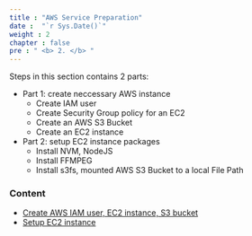 ```yaml
---
title : "AWS Service Preparation"
date :  "`r Sys.Date()`" 
weight : 2
chapter : false
pre : " <b> 2. </b> "
---
```


Steps in this section contains 2 parts:
- Part 1: create neccessary AWS instance
  - Create IAM user
  - Create Security Group policy for an EC2
  - Create an AWS S3 Bucket 
  - Create an EC2 instance
- Part 2: setup EC2 instance packages
  - Install NVM, NodeJS
  - Install FFMPEG
  - Install s3fs, mounted AWS S3 Bucket to a local File Path

### Content
  - [Create AWS IAM user, EC2 instance, S3 bucket](2.1-set-up-aws/)
  - [Setup EC2 instance](2.2-set-up-ec2/)